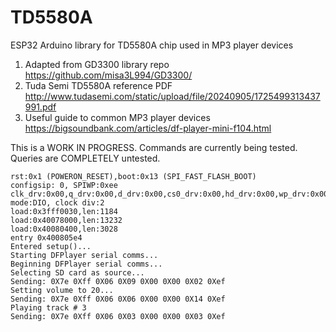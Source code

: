 # TD5580A
ESP32 Arduino library for TD5580A chip used in MP3 player devices

1. Adapted from GD3300 library repo https://github.com/misa3L994/GD3300/
2. Tuda Semi TD5580A reference PDF  http://www.tudasemi.com/static/upload/file/20240905/1725499313437991.pdf
3. Useful guide to common MP3 player devices  https://bigsoundbank.com/articles/df-player-mini-f104.html

This is a WORK IN PROGRESS.  Commands are currently being tested.  Queries are COMPLETELY untested.

```
rst:0x1 (POWERON_RESET),boot:0x13 (SPI_FAST_FLASH_BOOT)
configsip: 0, SPIWP:0xee
clk_drv:0x00,q_drv:0x00,d_drv:0x00,cs0_drv:0x00,hd_drv:0x00,wp_drv:0x00
mode:DIO, clock div:2
load:0x3fff0030,len:1184
load:0x40078000,len:13232
load:0x40080400,len:3028
entry 0x400805e4
Entered setup()...
Starting DFPlayer serial comms...
Beginning DFPlayer serial comms...
Selecting SD card as source...
Sending: 0X7e 0Xff 0X06 0X09 0X00 0X00 0X02 0Xef
Setting volume to 20...
Sending: 0X7e 0Xff 0X06 0X06 0X00 0X00 0X14 0Xef
Playing track # 3
Sending: 0X7e 0Xff 0X06 0X03 0X00 0X00 0X03 0Xef
```
